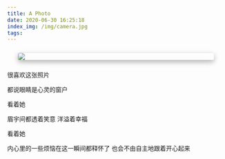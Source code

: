 ```yaml
---
title: A Photo
date: 2020-06-30 16:25:18
index_img: /img/camera.jpg
tags:
---
```

<img src="/img/photo.jpeg" style="max-width: 90%;margin: 1.5rem auto;display: block;box-shadow: 0 5px 11px 0 rgba(0,0,0,0.18), 0 4px 15px 0 rgba(0,0,0,0.15) !important;border-radius: 3px;image-orientation:initial">

很喜欢这张照片

都说眼睛是心灵的窗户

看着她

眉宇间都透着笑意 洋溢着幸福

看着她

内心里的一些烦恼在这一瞬间都释怀了 也会不由自主地跟着开心起来


